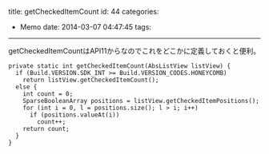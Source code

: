 title: getCheckedItemCount
id: 44
categories:
  - Memo
date: 2014-03-07 04:47:45
tags:
---
getCheckedItemCountはAPI11からなのでこれをどこかに定義しておくと便利。

```
private static int getCheckedItemCount(AbsListView listView) {
  if (Build.VERSION.SDK_INT >= Build.VERSION_CODES.HONEYCOMB)
    return listView.getCheckedItemCount();
  else {
    int count = 0;
    SparseBooleanArray positions = listView.getCheckedItemPositions();
    for (int i = 0, l = positions.size(); l > i; i++)
      if (positions.valueAt(i))
        count++;
    return count;
  }
}
```